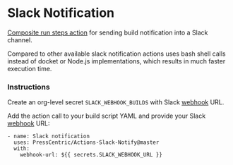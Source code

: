 # Slack Notification

[Composite run steps action](https://docs.github.com/en/free-pro-team@latest/actions/creating-actions/creating-a-composite-run-steps-action) for sending build notification into a Slack channel.

Compared to other available slack notification actions uses bash shell calls instead of docket or Node.js implementations, which results in much faster execution time.

### Instructions 

Create an org-level secret `SLACK_WEBHOOK_BUILDS` with Slack [webhook](https://api.slack.com/messaging/webhooks) URL.

Add the action call to your build script YAML and provide your Slack [webhook](https://api.slack.com/messaging/webhooks) URL:

```
- name: Slack notification  
  uses: PressCentric/Actions-Slack-Notify@master
  with:
    webhook-url: ${{ secrets.SLACK_WEBHOOK_URL }}
```
